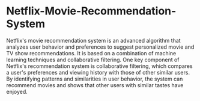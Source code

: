 # Netflix-Movie-Recommendation-System 
Netflix's movie recommendation system is an advanced algorithm that analyzes user behavior and preferences to suggest personalized movie and TV show recommendations. It is based on a combination of machine learning techniques and collaborative filtering.
One key component of Netflix's recommendation system is collaborative filtering, which compares a user's preferences and viewing history with those of other similar users. By identifying patterns and similarities in user behavior, the system can recommend movies and shows that other users with similar tastes have enjoyed.
